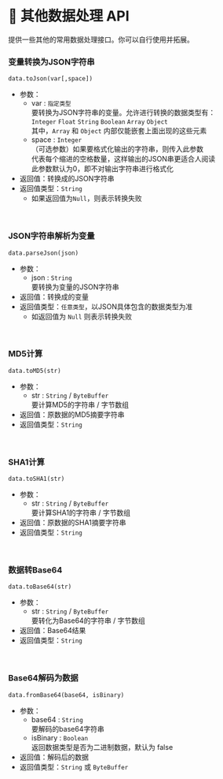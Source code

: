 # 🧰 其他数据处理 API

提供一些其他的常用数据处理接口。你可以自行使用并拓展。

### 变量转换为JSON字符串

`data.toJson(var[,space])`

- 参数：
  - var : `指定类型`  
    要转换为JSON字符串的变量。允许进行转换的数据类型有：   
    `Integer` `Float` `String` `Boolean` `Array` `Object `  
    其中，`Array` 和 `Object` 内部仅能嵌套上面出现的这些元素
  - space : `Integer`  
    （可选参数）如果要格式化输出的字符串，则传入此参数  
    代表每个缩进的空格数量，这样输出的JSON串更适合人阅读  
    此参数默认为0，即不对输出字符串进行格式化
- 返回值：转换成的JSON字符串
- 返回值类型：`String`
  - 如果返回值为`Null`，则表示转换失败

<br>

### JSON字符串解析为变量

`data.parseJson(json)`

- 参数：
  - json : `String`  
    要转换为变量的JSON字符串
- 返回值：转换成的变量
- 返回值类型：`任意类型`，以JSON具体包含的数据类型为准
  - 如返回值为 `Null` 则表示转换失败

<br>

### MD5计算

`data.toMD5(str)`

- 参数：
  - str : `String` / `ByteBuffer`  
    要计算MD5的字符串 / 字节数组
- 返回值：原数据的MD5摘要字符串
- 返回值类型：`String`

<br>

### SHA1计算

`data.toSHA1(str)`

- 参数：
  - str : `String` / `ByteBuffer`  
    要计算SHA1的字符串 / 字节数组
- 返回值：原数据的SHA1摘要字符串
- 返回值类型：`String`

<br>

### 数据转Base64

`data.toBase64(str)`

- 参数：
  - str : `String` / `ByteBuffer`  
    要转化为Base64的字符串 / 字节数组
- 返回值：Base64结果
- 返回值类型：`String`

<br>

### Base64解码为数据

`data.fromBase64(base64, isBinary)`

- 参数：
  - base64 : `String`  
    要解码的base64字符串
  - isBinary : `Boolean`  
    返回数据类型是否为二进制数据，默认为 false
- 返回值：解码后的数据
- 返回值类型：`String` 或 `ByteBuffer`

<br>
